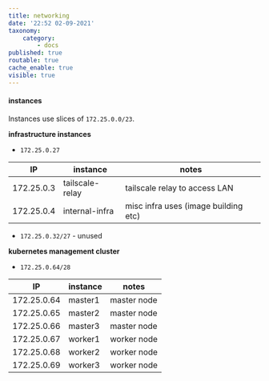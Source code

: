 ```yaml
---
title: networking
date: '22:52 02-09-2021'
taxonomy:
    category:
        - docs
published: true
routable: true
cache_enable: true
visible: true
---
```


#### instances

Instances use slices of `172.25.0.0/23`.

**infrastructure instances**

- `172.25.0.27`

| IP               | instance          | notes                                               |
|----------------|--------------------|------------------------------------------------|
| 172.25.0.3 | tailscale-relay | tailscale relay to access LAN           |
| 172.25.0.4 | internal-infra   | misc infra uses (image building etc) |

- `172.25.0.32/27` - unused

**kubernetes management cluster**

- `172.25.0.64/28`

| IP                 | instance  | notes          |
|------------------|-------------|-----------------|
| 172.25.0.64 | master1 | master node |
| 172.25.0.65 | master2 | master node |
| 172.25.0.66 | master3 | master node |
| 172.25.0.67 | worker1 | worker node |
| 172.25.0.68 | worker2 | worker node |
| 172.25.0.69 | worker3 | worker node |